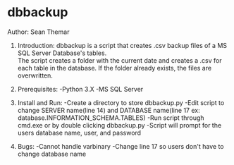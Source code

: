 # dbbackup

Author: Sean Themar
1. Introduction:
dbbackup is a script that creates .csv backup files of a MS SQL Server Database's tables.  
The script creates a folder with the current date and creates a .csv for each table in the 
database.  If the folder already exists, the files are overwritten.

2. Prerequisites:
  -Python 3.X
  -MS SQL Server

3. Install and Run:
  -Create a directory to store dbbackup.py
  -Edit script to change SERVER name(line 14) and DATABASE name(line 17 ex: database.INFORMATION_SCHEMA.TABLES)
  -Run script through cmd.exe or by double clicking dbbackup.py
  -Script will prompt for the users database name, user, and password
  
4. Bugs:
  -Cannot handle varbinary
  -Change line 17 so users don't have to change database name
